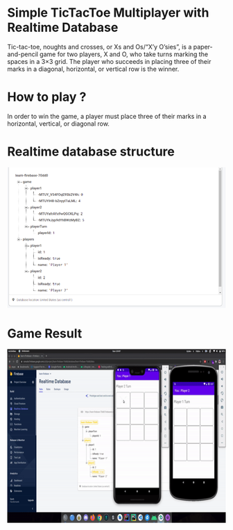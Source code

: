 # Simple TicTacToe Multiplayer with Realtime Database
Tic-tac-toe, noughts and crosses, or Xs and Os/“X’y O’sies”, is a paper-and-pencil game for two players, X and O, who take turns marking the spaces in a 3×3 grid. The player who succeeds in placing three of their marks in a diagonal, horizontal, or vertical row is the winner.

# How to play ?
In order to win the game, a player must place three of their marks in a horizontal, vertical, or diagonal row.

# Realtime database structure

<p align="center">
  <img src="screenshots/capture_1.png" />
</p>

# Game Result

<p align="center">
  <img src="screenshots/tictactoe.gif" height="400" />
</p>